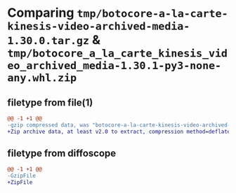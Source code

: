# Comparing `tmp/botocore-a-la-carte-kinesis-video-archived-media-1.30.0.tar.gz` & `tmp/botocore_a_la_carte_kinesis_video_archived_media-1.30.1-py3-none-any.whl.zip`

## filetype from file(1)

```diff
@@ -1 +1 @@
-gzip compressed data, was "botocore-a-la-carte-kinesis-video-archived-media-1.30.0.tar", last modified: Tue Jul  4 01:44:39 2023, max compression
+Zip archive data, at least v2.0 to extract, compression method=deflate
```

## filetype from diffoscope

```diff
@@ -1 +1 @@
-GzipFile
+ZipFile
```

